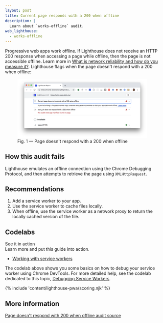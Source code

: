 ```yaml
---
layout: post
title: Current page responds with a 200 when offline
description: |
  Learn about `works-offline` audit.
web_lighthouse:
  - works-offline
---
```


Progressive web apps work offline. If Lighthouse does not receive an HTTP 200
response when accessing a page while offline, then the page is not accessible
offline.
Learn more in [What is network reliability and how do you measure it?](/network-connections-unreliable/).
Lighthouse flags when the page doesn't respond with a 200 when offline:

<figure class="w-figure">
  <img class="w-screenshot w-screenshot--filled" src="works-offline.png" alt="Lighthouse audit showing page doesn't respond with a 200 when offline">
  <figcaption class="w-figcaption">
    Fig. 1 — Page doesn't respond with a 200 when offline
  </figcaption>
</figure>

## How this audit fails

Lighthouse emulates an offline connection using the Chrome Debugging Protocol,
and then attempts to retrieve the page using `XMLHttpRequest`.

## Recommendations

1. Add a service worker to your app.
2. Use the service worker to cache files locally.
3. When offline, use the service worker as a network proxy to return the
   locally cached version of the file.

<div class="w-codelabs-callout">
  <div class="w-codelabs-callout__header">
    <h2 class="w-codelabs-callout__lockup">Codelabs</h2>
    <div class="w-codelabs-callout__headline">See it in action</div>
    <div class="w-codelabs-callout__blurb">
      Learn more and put this guide into action.
    </div>
  </div>
  <ul class="w-unstyled-list w-codelabs-callout__list">
    <li class="w-codelabs-callout__listitem">
      <a class="w-codelabs-callout__link" href="/codelab-service-workers">
        Working with service workers
      </a>
    </li>
  </ul>
</div>

The codelab above shows you some basics on how to debug your service worker
using Chrome DevTools. For more detailed help, see the codelab dedicated to
this topic, [Debugging Service
Workers](https://codelabs.developers.google.com/codelabs/debugging-service-workers).

{% include 'content/lighthouse-pwa/scoring.njk' %}

## More information

[Page doesn't respond with 200 when offline audit source](https://github.com/GoogleChrome/lighthouse/blob/master/lighthouse-core/audits/works-offline)

